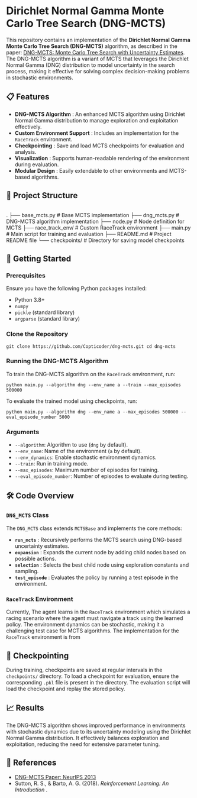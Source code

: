 
# Dirichlet Normal Gamma Monte Carlo Tree Search (DNG-MCTS)

This repository contains an implementation of the **Dirichlet Normal Gamma Monte Carlo Tree Search (DNG-MCTS)** algorithm, as described in the paper: [DNG-MCTS: Monte Carlo Tree Search with Uncertainty Estimates](https://proceedings.neurips.cc/paper/2013/hash/846c260d715e5b854ffad5f70a516c88-Abstract.html). The DNG-MCTS algorithm is a variant of MCTS that leverages the Dirichlet Normal Gamma (DNG) distribution to model uncertainty in the search process, making it effective for solving complex decision-making problems in stochastic environments.

## 📋 Features

* **DNG-MCTS Algorithm** : An enhanced MCTS algorithm using Dirichlet Normal Gamma distribution to manage exploration and exploitation effectively.
* **Custom Environment Support** : Includes an implementation for the `RaceTrack` environment.
* **Checkpointing** : Save and load MCTS checkpoints for evaluation and analysis.
* **Visualization** : Supports human-readable rendering of the environment during evaluation.
* **Modular Design** : Easily extendable to other environments and MCTS-based algorithms.

## 📂 Project Structure

<pre class="!overflow-visible"><div class="contain-inline-size rounded-md border-[0.5px] border-token-border-medium relative bg-token-sidebar-surface-primary dark:bg-gray-950"></div></pre>

.
├── base_mcts.py            # Base MCTS implementation
├── dng_mcts.py             # DNG-MCTS algorithm implementation
├── node.py                 # Node definition for MCTS
├── race_track_env/         # Custom RaceTrack environment
├── main.py                 # Main script for training and evaluation
├── README.md               # Project README file
└── checkpoints/            # Directory for saving model checkpoints


## 🚀 Getting Started

### Prerequisites

Ensure you have the following Python packages installed:

* Python 3.8+
* `numpy`
* `pickle` (standard library)
* `argparse` (standard library)


### Clone the Repository

`git clone https://github.com/Copticoder/dng-mcts.git
 cd dng-mcts`


### Running the DNG-MCTS Algorithm

To train the DNG-MCTS algorithm on the `RaceTrack` environment, run:

```
python main.py --algorithm dng --env_name a --train --max_episodes 500000
```

To evaluate the trained model using checkpoints, run:

`python main.py --algorithm dng --env_name a --max_episodes 500000 --eval_episode_number 5000`


### Arguments

* `--algorithm`: Algorithm to use (`dng` by default).
* `--env_name`: Name of the environment (`a` by default).
* `--env_dynamics`: Enable stochastic environment dynamics.
* `--train`: Run in training mode.
* `--max_episodes`: Maximum number of episodes for training.
* `--eval_episode_number`: Number of episodes to evaluate during testing.

## 🛠️ Code Overview

### `DNG_MCTS` Class

The `DNG_MCTS` class extends `MCTSBase` and implements the core methods:

* **`run_mcts`** : Recursively performs the MCTS search using DNG-based uncertainty estimates.
* **`expansion`** : Expands the current node by adding child nodes based on possible actions.
* **`selection`** : Selects the best child node using exploration constants and sampling.
* **`test_episode`** : Evaluates the policy by running a test episode in the environment.

### `RaceTrack` Environment

Currently, The agent learns in the `RaceTrack` environment which simulates a racing scenario where the agent must navigate a track using the learned policy. The environment dynamics can be stochastic, making it a challenging test case for MCTS algorithms. The implementation for the `RaceTrack` environment is from 



## 💾 Checkpointing

During training, checkpoints are saved at regular intervals in the `checkpoints/` directory. To load a checkpoint for evaluation, ensure the corresponding `.pkl` file is present in the directory. The evaluation script will load the checkpoint and replay the stored policy.



## 📈 Results

The DNG-MCTS algorithm shows improved performance in environments with stochastic dynamics due to its uncertainty modeling using the Dirichlet Normal Gamma distribution. It effectively balances exploration and exploitation, reducing the need for extensive parameter tuning.


## 📝 References

* [DNG-MCTS Paper: NeurIPS 2013](https://proceedings.neurips.cc/paper/2013/hash/846c260d715e5b854ffad5f70a516c88-Abstract.html)
* Sutton, R. S., & Barto, A. G. (2018).  *Reinforcement Learning: An Introduction* .
